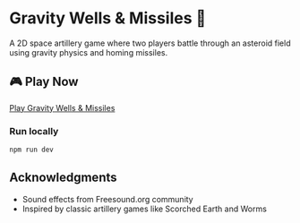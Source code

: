 # Gravity Wells & Missiles 🚀

A 2D space artillery game where two players battle through an asteroid field using gravity physics and homing missiles.

## 🎮 Play Now
[Play Gravity Wells & Missiles](https://JoeHowarth.github.io/gravity-wells-n-missiles/)

### Run locally
```bash
npm run dev
```

## Acknowledgments

- Sound effects from Freesound.org community
- Inspired by classic artillery games like Scorched Earth and Worms
